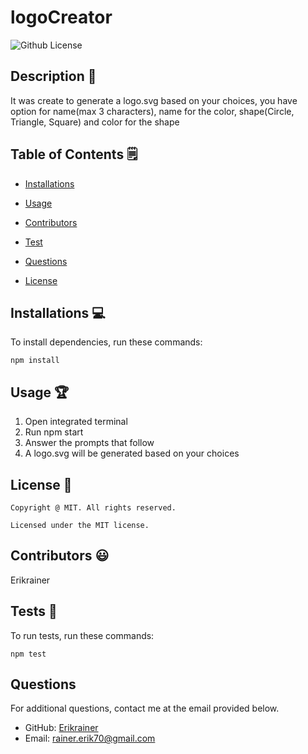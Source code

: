 # logoCreator
  ![Github License](https://img.shields.io/badge/license-MIT-yellowgreen.svg)


  ## Description 📝

  It was create to generate a logo.svg based on your choices, you have option for name(max 3 characters), name for the color, shape(Circle, Triangle, Square) and color for the shape

  ## Table of Contents 🗒

  * [Installations](#installations-💻)

  * [Usage](#usage-🏆)
  
  * [Contributors](#contributors-😃)

  * [Test](#tests-🧪)

  * [Questions](#questions)

  * [License](#license-📛)
  
  ## Installations  💻

  To install dependencies, run these commands:

  ```
  npm install
  ```

  ## Usage 🏆

  1. Open integrated terminal
  2. Run npm start
  3. Answer the prompts that follow
  4. A logo.svg will be generated based on your choices

  ## License 📛 

    Copyright @ MIT. All rights reserved.

    Licensed under the MIT license.

  ## Contributors 😃

  Erikrainer

  ## Tests 🧪

  To run tests, run these commands:

  ```
  npm test
  ```

  ## Questions

  For additional questions, contact me at the email provided below. 

  - GitHub: [Erikrainer](https://github.com/Erikrainer/)
  - Email:  rainer.erik70@gmail.com
